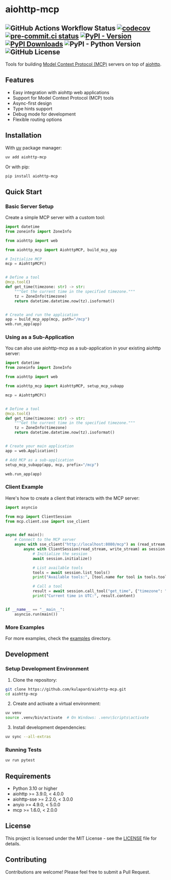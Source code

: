 # aiohttp-mcp

![GitHub Actions Workflow Status](https://img.shields.io/github/actions/workflow/status/kulapard/aiohttp-mcp/ci.yml?branch=master)
[![codecov](https://codecov.io/gh/kulapard/aiohttp-mcp/graph/badge.svg?token=BW3WBM8OVF)](https://codecov.io/gh/kulapard/aiohttp-mcp)
[![pre-commit.ci status](https://results.pre-commit.ci/badge/github/kulapard/aiohttp-mcp/master.svg)](https://results.pre-commit.ci/latest/github/kulapard/aiohttp-mcp/master)
[![PyPI - Version](https://img.shields.io/pypi/v/aiohttp-mcp?color=blue&label=pypi%20package)](https://pypi.org/project/aiohttp-mcp)
[![PyPI Downloads](https://static.pepy.tech/badge/aiohttp-mcp)](https://pepy.tech/projects/aiohttp-mcp)
![PyPI - Python Version](https://img.shields.io/pypi/pyversions/aiohttp-mcp)
![GitHub License](https://img.shields.io/github/license/kulapard/aiohttp-mcp?style=flat&color=blue)
---

Tools for building [Model Context Protocol (MCP)](https://modelcontextprotocol.io/) servers on top of [aiohttp](https://docs.aiohttp.org/).

## Features

- Easy integration with aiohttp web applications
- Support for Model Context Protocol (MCP) tools
- Async-first design
- Type hints support
- Debug mode for development
- Flexible routing options

## Installation

With [uv](https://docs.astral.sh/uv/) package manager:

```bash
uv add aiohttp-mcp
```

Or with pip:

```bash
pip install aiohttp-mcp
```

## Quick Start

### Basic Server Setup

Create a simple MCP server with a custom tool:

```python
import datetime
from zoneinfo import ZoneInfo

from aiohttp import web

from aiohttp_mcp import AiohttpMCP, build_mcp_app

# Initialize MCP
mcp = AiohttpMCP()


# Define a tool
@mcp.tool()
def get_time(timezone: str) -> str:
    """Get the current time in the specified timezone."""
    tz = ZoneInfo(timezone)
    return datetime.datetime.now(tz).isoformat()


# Create and run the application
app = build_mcp_app(mcp, path="/mcp")
web.run_app(app)
```

### Using as a Sub-Application

You can also use aiohttp-mcp as a sub-application in your existing aiohttp server:

```python
import datetime
from zoneinfo import ZoneInfo

from aiohttp import web

from aiohttp_mcp import AiohttpMCP, setup_mcp_subapp

mcp = AiohttpMCP()


# Define a tool
@mcp.tool()
def get_time(timezone: str) -> str:
    """Get the current time in the specified timezone."""
    tz = ZoneInfo(timezone)
    return datetime.datetime.now(tz).isoformat()


# Create your main application
app = web.Application()

# Add MCP as a sub-application
setup_mcp_subapp(app, mcp, prefix="/mcp")

web.run_app(app)
```

### Client Example

Here's how to create a client that interacts with the MCP server:

```python
import asyncio

from mcp import ClientSession
from mcp.client.sse import sse_client


async def main():
    # Connect to the MCP server
    async with sse_client("http://localhost:8080/mcp") as (read_stream, write_stream):
        async with ClientSession(read_stream, write_stream) as session:
            # Initialize the session
            await session.initialize()

            # List available tools
            tools = await session.list_tools()
            print("Available tools:", [tool.name for tool in tools.tools])

            # Call a tool
            result = await session.call_tool("get_time", {"timezone": "UTC"})
            print("Current time in UTC:", result.content)


if __name__ == "__main__":
    asyncio.run(main())
```

### More Examples

For more examples, check the [examples](examples) directory.

## Development

### Setup Development Environment

1. Clone the repository:

```bash
git clone https://github.com/kulapard/aiohttp-mcp.git
cd aiohttp-mcp
```

2. Create and activate a virtual environment:

```bash
uv venv
source .venv/bin/activate  # On Windows: .venv\Scripts\activate
```

3. Install development dependencies:

```bash
uv sync --all-extras
```

### Running Tests

```bash
uv run pytest
```

## Requirements

- Python 3.10 or higher
- aiohttp >= 3.9.0, < 4.0.0
- aiohttp-sse >= 2.2.0, < 3.0.0
- anyio >= 4.9.0, < 5.0.0
- mcp >= 1.6.0, < 2.0.0

## License

This project is licensed under the MIT License - see the [LICENSE](LICENSE) file for details.

## Contributing

Contributions are welcome! Please feel free to submit a Pull Request.

